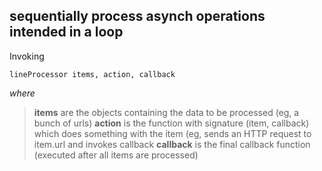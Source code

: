 sequentially process asynch operations intended in a loop
---

Invoking

    lineProcessor items, action, callback

*where*
> **items** are the objects containing the data to be processed (eg, a bunch of urls)
> **action** is the function with signature (item, callback) which does something with the item (eg, sends an HTTP request to item.url and invokes callback
> **callback** is the final callback function (executed after all items are processed)


